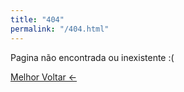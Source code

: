 ```yaml
---
title: "404"
permalink: "/404.html"
---
```


Pagina não encontrada ou inexistente :(

[Melhor Voltar <- ]('JavaScript:history.go(-1);')